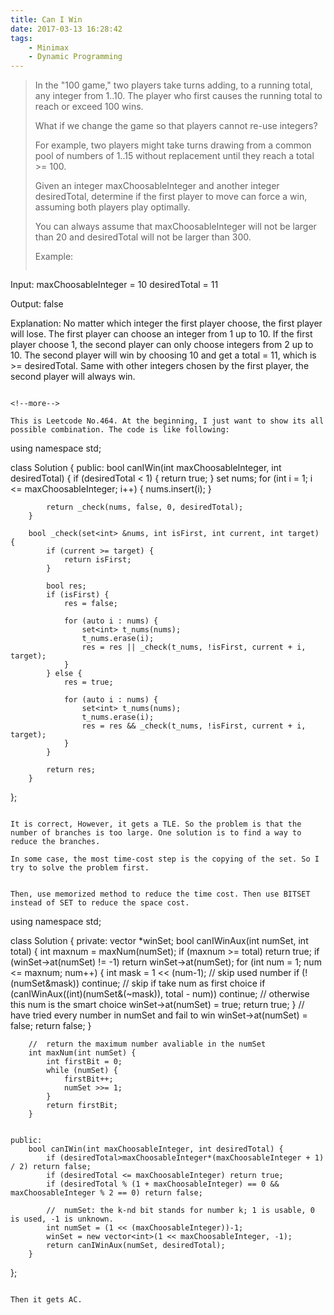 ```yaml
---
title: Can I Win
date: 2017-03-13 16:28:42
tags:
    - Minimax
    - Dynamic Programming
---
```



> In the "100 game," two players take turns adding, to a running total, any integer from 1..10. The player who first causes the running total to reach or exceed 100 wins.
>
> What if we change the game so that players cannot re-use integers?
>
> For example, two players might take turns drawing from a common pool of numbers of 1..15 without replacement until they reach a total >= 100.
>
> Given an integer maxChoosableInteger and another integer desiredTotal, determine if the first player to move can force a win, assuming both players play optimally.
>
> You can always assume that maxChoosableInteger will not be larger than 20 and desiredTotal will not be larger than 300.
>
> Example:
> ```
Input:
    maxChoosableInteger = 10
    desiredTotal = 11

Output:
    false

Explanation:
    No matter which integer the first player choose, the first player will lose.
    The first player can choose an integer from 1 up to 10.
    If the first player choose 1, the second player can only choose integers from 2 up to 10.
    The second player will win by choosing 10 and get a total = 11, which is >= desiredTotal.
    Same with other integers chosen by the first player, the second player will always win.
```

<!--more-->

This is Leetcode No.464. At the beginning, I just want to show its all possible combination. The code is like following:

```
using namespace std;

class Solution {
    public:
        bool canIWin(int maxChoosableInteger, int desiredTotal) {
            if (desiredTotal < 1) {
                return true;
            }
            set<int> nums;
            for (int i = 1; i <= maxChoosableInteger; i++) {
                nums.insert(i);
            }

            return _check(nums, false, 0, desiredTotal);
        }

        bool _check(set<int> &nums, int isFirst, int current, int target) {
            if (current >= target) {
                return isFirst;
            }

            bool res;
            if (isFirst) {
                res = false;

                for (auto i : nums) {
                    set<int> t_nums(nums);
                    t_nums.erase(i);
                    res = res || _check(t_nums, !isFirst, current + i, target);
                }
            } else {
                res = true;

                for (auto i : nums) {
                    set<int> t_nums(nums);
                    t_nums.erase(i);
                    res = res && _check(t_nums, !isFirst, current + i, target);
                }
            }

            return res;
        }
};
```

It is correct, However, it gets a TLE. So the problem is that the number of branches is too large. One solution is to find a way to reduce the branches.

In some case, the most time-cost step is the copying of the set. So I try to solve the problem first.


Then, use memorized method to reduce the time cost. Then use BITSET instead of SET to reduce the space cost.

```
using namespace std;

class Solution {
    private:
        vector<int> *winSet;
        bool canIWinAux(int numSet, int total) {
            int maxnum = maxNum(numSet);
            if (maxnum >= total) return true;
            if (winSet->at(numSet) != -1) return winSet->at(numSet);
            for (int num = 1; num <= maxnum; num++) {
                int mask = 1 << (num-1);
                //	skip used number
                if (!(numSet&mask)) continue;
                //	skip if take num as first choice
                if (canIWinAux((int)(numSet&(~mask)), total - num)) continue;
                //	otherwise this num is the smart choice
                winSet->at(numSet) = true;
                return true;
            }
            //	have tried every number in numSet and fail to win
            winSet->at(numSet) = false;
            return false;
        }

        //	return the maximum number avaliable in the numSet
        int maxNum(int numSet) {
            int firstBit = 0;
            while (numSet) {
                firstBit++;
                numSet >>= 1;
            }
            return firstBit;
        }


    public:
        bool canIWin(int maxChoosableInteger, int desiredTotal) {
            if (desiredTotal>maxChoosableInteger*(maxChoosableInteger + 1) / 2) return false;
            if (desiredTotal <= maxChoosableInteger) return true;
            if (desiredTotal % (1 + maxChoosableInteger) == 0 && maxChoosableInteger % 2 == 0) return false;

            //	numSet: the k-nd bit stands for number k; 1 is usable, 0 is used, -1 is unknown.
            int numSet = (1 << (maxChoosableInteger))-1;
            winSet = new vector<int>(1 << maxChoosableInteger, -1);
            return canIWinAux(numSet, desiredTotal);
        }
};
```

Then it gets AC.
